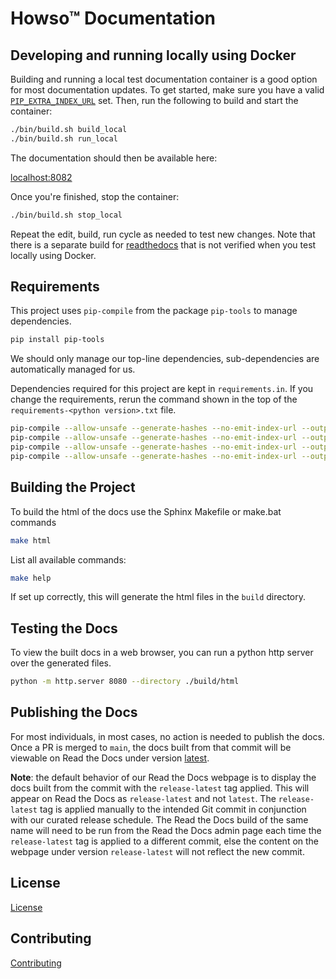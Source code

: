 # Howso&trade; Documentation

## Developing and running locally using Docker

Building and running a local test documentation container is a good
option for most documentation updates. To get started, make sure you have a valid
[`PIP_EXTRA_INDEX_URL`](https://pip.pypa.io/en/latest/cli/pip_install/#cmdoption-extra-index-url) set.
Then, run the following to build and start
the container:

```bash
./bin/build.sh build_local
./bin/build.sh run_local
```

The documentation should then be available here:

[localhost:8082](http://localhost:8082/)

Once you're finished, stop the container:

```bash
./bin/build.sh stop_local
```

Repeat the edit, build, run cycle as needed to test new changes. Note
that there is a separate build for [readthedocs](https://about.readthedocs.com/) that is not verified
when you test locally using Docker.

## Requirements

This project uses `pip-compile` from the package `pip-tools` to manage
dependencies.

```bash
pip install pip-tools
```

We should only manage our top-line dependencies, sub-dependencies are
automatically managed for us.

Dependencies required for this project are kept in `requirements.in`. If
you change the requirements, rerun the command shown in the top of
the `requirements-<python version>.txt` file.

```bash
pip-compile --allow-unsafe --generate-hashes --no-emit-index-url --output-file=requirements-3.8.txt
pip-compile --allow-unsafe --generate-hashes --no-emit-index-url --output-file=requirements-3.9.txt
pip-compile --allow-unsafe --generate-hashes --no-emit-index-url --output-file=requirements-3.10.txt
pip-compile --allow-unsafe --generate-hashes --no-emit-index-url --output-file=requirements-3.11.txt
```

## Building the Project

To build the html of the docs use the Sphinx Makefile or make.bat commands

```bash
make html
```

List all available commands:

```bash
make help
```

If set up correctly, this will generate the html files in the `build` directory.

## Testing the Docs

To view the built docs in a web browser, you can run a python http server over the generated files.

```bash
python -m http.server 8080 --directory ./build/html
```

## Publishing the Docs

For most individuals, in most cases, no action is needed to publish the docs.
Once a PR is merged to `main`, the docs built from that commit will be viewable on Read the Docs under version [latest](https://docs.howso.com/en/latest/).

**Note**: the default behavior of our Read the Docs webpage is to display the docs built from the commit with the `release-latest` tag applied.
This will appear on Read the Docs as `release-latest` and not `latest`.
The `release-latest` tag is applied manually to the intended Git commit in conjunction with our curated release schedule.
The Read the Docs build of the same name will need to be run from the Read the Docs admin page each time the `release-latest` tag is applied to a different commit,
else the content on the webpage under version `release-latest` will not reflect the new commit.

## License

[License](LICENSE.txt)

## Contributing

[Contributing](CONTRIBUTING.md)

